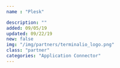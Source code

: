 ```yaml
---
name : "Plesk"

description: ""
added: 09/05/19
updated: 09/22/19
new: false
img: "/img/partners/terminalio_logo.png"
class: "partner"
categories: "Application Connector"
---
```

